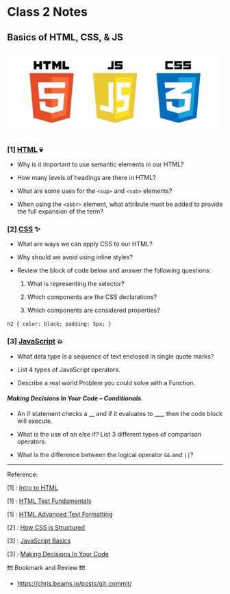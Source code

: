 # Class 2 Notes

## **Basics of HTML, CSS, & JS**

![HTML, CSS, JS](./images/htmlcssjava.png)

### [1] <u>HTML</u> 💀

- Why is it important to use semantic elements in our HTML?

- How many levels of headings are there in HTML?

- What are some uses for the `<sup>` and `<sub>` elements?

- When using the `<abbr>` element, what attribute must be added to provide the full expansion of the term?

### [2] <u>CSS</u> ✨

- What are ways we can apply CSS to our HTML?

- Why should we avoid using inline styles?

- Review the block of code below and answer the following questions:

    1. What is representing the selector?

    1. Which components are the CSS declarations?

    1. Which components are considered properties?

``
h2 {
     color: black;
     padding: 5px;
   }
``

### [3] <u>JavaScript</u> 💥

- What data type is a sequence of text enclosed in single quote marks?

- List 4 types of JavaScript operators.

- Describe a real world Problem you could solve with a Function.

#### *Making Decisions In Your Code – Conditionals.*

- An if statement checks a __ and if it evaluates to ___, then the code block will execute.

- What is the use of an else if?
List 3 different types of comparison operators.

- What is the difference between the logical operator `&&` and `||`?

------
Reference:

[1] : [Intro to HTML](https://developer.mozilla.org/en-US/docs/Learn/HTML/Introduction_to_HTML/)

[1] : [HTML Text Fundamentals](https://developer.mozilla.org/en-US/docs/Learn/HTML/Introduction_to_HTML/HTML_text_fundamentals)

[1] : [HTML Advanced Text Formatting](https://developer.mozilla.org/en-US/docs/Learn/HTML/Introduction_to_HTML/Advanced_text_formatting)

[2] : [How CSS is Structured](https://developer.mozilla.org/en-US/docs/Learn/CSS/First_steps/How_CSS_is_structured)

[3] : [JavaScript Basics](https://developer.mozilla.org/en-US/docs/Learn/Getting_started_with_the_web/JavaScript_basics)

[3] : [Making Decisions In Your Code](https://developer.mozilla.org/en-US/docs/Learn/JavaScript/Building_blocks/conditionals)

❗❗❗ Bookmark and Review ❗❗❗
- https://chris.beams.io/posts/git-commit/